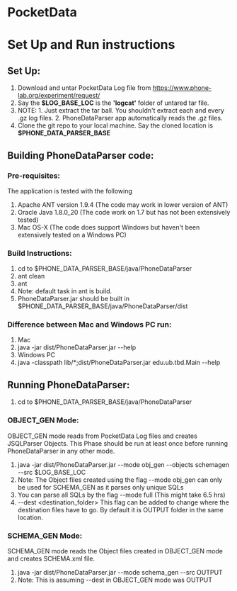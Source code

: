 # PocketData

# Set Up and Run instructions
## Set Up:
1. Download and untar PocketData Log file from https://www.phone-lab.org/experiment/request/
  1. Say the **$LOG_BASE_LOC** is the **'logcat'** folder of untared tar file.
  2. NOTE:
    1. Just extract the tar ball. You shouldn't extract each and every .gz log files.
    2. PhoneDataParser app automatically reads the .gz files.
2. Clone the git repo to your local machine. Say the cloned location is **$PHONE_DATA_PARSER_BASE**

## Building PhoneDataParser code:
### Pre-requisites:
The application is tested with the following
1. Apache ANT version 1.9.4 (The code may work in lower version of ANT)
2. Oracle Java 1.8.0_20 (The code work on 1.7 but has not been extensively tested)
3. Mac OS-X (The code does support Windows but haven't been extensively tested on a Windows PC)

### Build Instructions:
1. cd to $PHONE_DATA_PARSER_BASE/java/PhoneDataParser
2. ant clean
3. ant
  1. Note: default task in ant is build.
4. PhoneDataParser.jar should be built in $PHONE_DATA_PARSER_BASE/java/PhoneDataParser/dist

### Difference between Mac and Windows PC run:
1. Mac
  1. java -jar dist/PhoneDataParser.jar --help
2. Windows PC
  2. java -classpath lib/*;dist/PhoneDataParser.jar edu.ub.tbd.Main --help

## Running PhoneDataParser:
1. cd to $PHONE_DATA_PARSER_BASE/java/PhoneDataParser

### OBJECT_GEN Mode:
OBJECT_GEN mode reads from PocketData Log files and creates JSQLParser Objects. This Phase should be run at least once before running PhoneDataParser in any other mode.
1. java -jar dist/PhoneDataParser.jar --mode obj_gen --objects schemagen --src $LOG_BASE_LOC
  1. Note: The Object files created using the flag --mode obj_gen can only be used for SCHEMA_GEN as it parses only unique SQLs
  2. You can parse all SQLs by the flag --mode full (This might take 6.5 hrs)
  3. --dest <destination_folder> This flag can be added to change where the destination files have to go. By default it is OUTPUT folder in the same location.

### SCHEMA_GEN Mode:
SCHEMA_GEN mode reads the Object files created in OBJECT_GEN mode and creates SCHEMA.xml file.
1. java -jar dist/PhoneDataParser.jar --mode schema_gen --src OUTPUT
  1. Note: This is assuming --dest in OBJECT_GEN mode was OUTPUT


